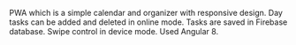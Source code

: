 PWA which is a simple calendar and organizer with responsive design. Day tasks can be added and deleted in online mode. Tasks are saved in Firebase database. Swipe control in device mode.
Used Angular 8.
